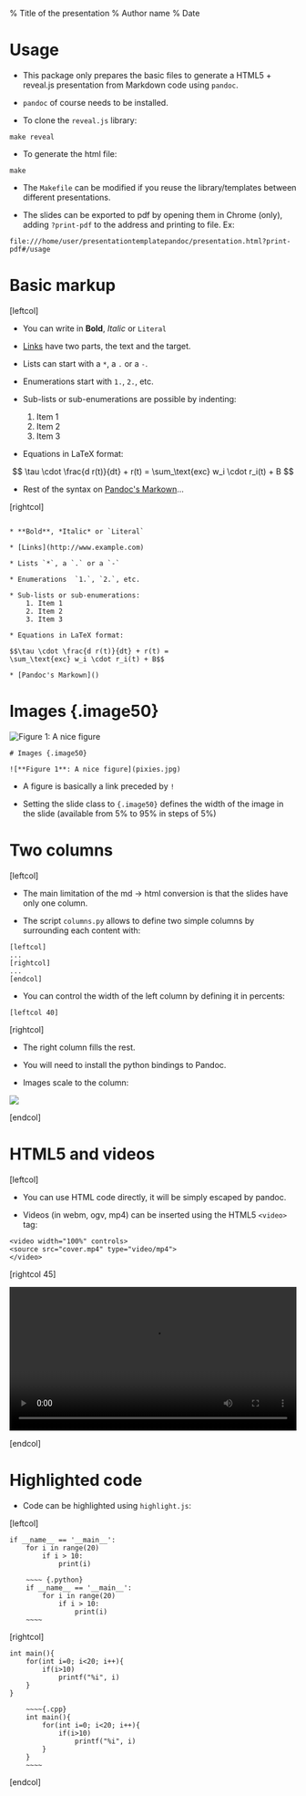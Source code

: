 % Title of the presentation
% Author name
% Date

# Usage

* This package only prepares the basic files to generate a HTML5 + reveal.js presentation from Markdown code using `pandoc`.

* `pandoc` of course needs to be installed.

* To clone the `reveal.js` library:

~~~~
make reveal
~~~~

* To generate the html file:

~~~~
make
~~~~

* The `Makefile` can be modified if you reuse the library/templates between different presentations.

* The slides can be exported to pdf by opening them in Chrome (only), adding `?print-pdf` to the address and printing to file. Ex:

~~~~
file:///home/user/presentationtemplatepandoc/presentation.html?print-pdf#/usage
~~~~

# Basic markup

[leftcol]

* You can write in **Bold**, *Italic* or `Literal`

* [Links](http://www.example.com) have two parts, the text and the target.

* Lists can start with a `*`, a `.` or a `-`.

* Enumerations start with `1.`, `2.`, etc.

* Sub-lists or sub-enumerations are possible by indenting:
    1. Item 1
    2. Item 2
    3. Item 3  

* Equations in LaTeX format:

$$
\tau \cdot \frac{d r(t)}{dt} + r(t) = 
\sum_\text{exc} w_i \cdot r_i(t) + B
$$

* Rest of the syntax on [Pandoc's Markown]()...

[rightcol]

~~~~{.md}

* **Bold**, *Italic* or `Literal`

* [Links](http://www.example.com) 

* Lists `*`, a `.` or a `-`

* Enumerations  `1.`, `2.`, etc.

* Sub-lists or sub-enumerations:
    1. Item 1
    2. Item 2
    3. Item 3  

* Equations in LaTeX format:

$$\tau \cdot \frac{d r(t)}{dt} + r(t) = 
\sum_\text{exc} w_i \cdot r_i(t) + B$$

* [Pandoc's Markown]()
~~~~

# Images {.image50}

![**Figure 1**: A nice figure](pixies.jpg)

~~~~{.markdown}
# Images {.image50}

![**Figure 1**: A nice figure](pixies.jpg)
~~~~

* A figure is basically a link preceded by `!`

* Setting the slide class to `{.image50}` defines the width of the image in the slide (available from 5% to 95% in steps of 5%)

# Two columns

[leftcol]

* The main limitation of the md $\rightarrow$ html conversion is that the slides have only one column.

* The script `columns.py` allows to define two simple columns by surrounding each content with:

~~~~
[leftcol]
...
[rightcol]
...
[endcol]
~~~~

* You can control the width of the left column by defining it in percents:

~~~~
[leftcol 40]
~~~~

[rightcol]

* The right column fills the rest.

* You will need to install the python bindings to Pandoc.

* Images scale to the column:

![](pixies.jpg)

[endcol]

# HTML5 and videos

[leftcol]

* You can use HTML code directly, it will be simply escaped by pandoc.

* Videos (in webm, ogv, mp4) can be inserted using the HTML5 `<video>` tag:

~~~~{.html}
<video width="100%" controls>
<source src="cover.mp4" type="video/mp4">
</video>
~~~~

[rightcol 45]

<video width="100%" controls>
<source src="cover.mp4" type="video/mp4">
</video>

[endcol]

# Highlighted code

* Code can be highlighted using `highlight.js`:

[leftcol]

~~~~ {.python}
if __name__ == '__main__':
    for i in range(20)
        if i > 10:
            print(i)
~~~~

~~~~ 
    ~~~~ {.python}
    if __name__ == '__main__':
        for i in range(20)
            if i > 10:
                print(i)
    ~~~~
~~~~

[rightcol]

~~~~{.cpp}
int main(){
    for(int i=0; i<20; i++){
        if(i>10)
            printf("%i", i)
    }
}
~~~~

~~~~
    ~~~~{.cpp}
    int main(){
        for(int i=0; i<20; i++){
            if(i>10)
                printf("%i", i)
        }
    }
    ~~~~
~~~~

[endcol]

